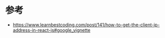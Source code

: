 # 参考
- https://www.learnbestcoding.com/post/141/how-to-get-the-client-ip-address-in-react-js#google_vignette